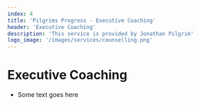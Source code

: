 ```yaml
---
index: 4
title: 'Pilgrims Progress - Executive Coaching'
header: 'Executive Coaching'
description: 'This service is provided by Jonathan Pilgrim'
logo_image: '/images/services/counselling.png'
---
```


# Executive Coaching
- Some text goes here

